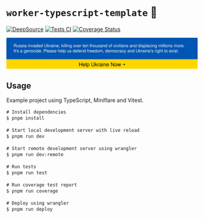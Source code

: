 # `worker-typescript-template` 🦕

[![DeepSource](https://deepsource.io/gh/denis-avakov/worker-typescript-template.svg/?label=active+issues&token=AO6r-sEeFv3uXIvc_B9Zv-Q0)](https://deepsource.io/gh/denis-avakov/worker-typescript-template/?ref=repository-badge) [![Tests CI](https://github.com/denis-avakov/worker-typescript-template/actions/workflows/test.yml/badge.svg?branch=main)](https://github.com/denis-avakov/worker-typescript-template/actions/workflows/test.yml) [![Coverage Status](https://coveralls.io/repos/github/denis-avakov/worker-typescript-template/badge.svg?branch=main)](https://coveralls.io/github/denis-avakov/worker-typescript-template?branch=main)

[![Stand With Ukraine](https://raw.githubusercontent.com/vshymanskyy/StandWithUkraine/main/banner2-direct.svg)](https://stand-with-ukraine.pp.ua)

## Usage

Example project using TypeScript, Miniflare and Vitest.

```shell
# Install dependencies
$ pnpm install

# Start local development server with live reload
$ pnpm run dev

# Start remote development server using wrangler
$ pnpm run dev:remote

# Run tests
$ pnpm run test

# Run coverage test report
$ pnpm run coverage

# Deploy using wrangler
$ pnpm run deploy
```
